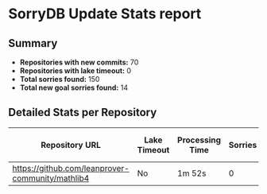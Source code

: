 # SorryDB Update Stats report

## Summary

- **Repositories with new commits:** 70
- **Repositories with lake timeout:** 0
- **Total sorries found:** 150
- **Total new goal sorries found:** 14

## Detailed Stats per Repository

| Repository URL | Lake Timeout | Processing Time | Sorries | New Goal Sorries |
|----------------|--------------|-----------------|---------|------------------|
| https://github.com/leanprover-community/mathlib4 | No | 1m 52s | 0 | 0 |
